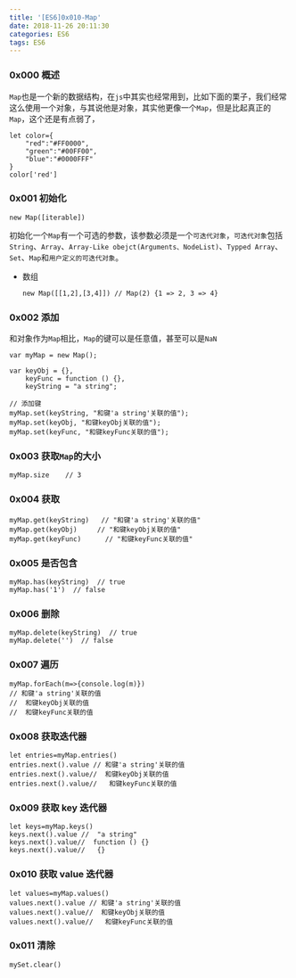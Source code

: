 ```yaml
---
title: '[ES6]0x010-Map'
date: 2018-11-26 20:11:30
categories: ES6
tags: ES6
---
```

### 0x000 概述
`Map`也是一个新的数据结构，在`js`中其实也经常用到，比如下面的栗子，我们经常这么使用一个对象，与其说他是对象，其实他更像一个`Map`，但是比起真正的`Map`，这个还是有点弱了，
```
let color={
    "red":"#FF0000",
    "green":"#00FF00",
    "blue":"#0000FFF"
}
color['red']
```
### 0x001 初始化

```
new Map([iterable])
``` 
初始化一个`Map`有一个可选的参数，该参数必须是一个`可迭代对象`，`可迭代对象`包括`String`、`Array`、`Array-Like obejct(Arguments、NodeList)`、`Typped Array`、`Set`、`Map`和`用户定义的可迭代对象`。
- 数组
    ```
    new Map([[1,2],[3,4]]) // Map(2) {1 => 2, 3 => 4}
    ```
### 0x002 添加
和对象作为`Map`相比，`Map`的键可以是任意值，甚至可以是`NaN`
```
var myMap = new Map();
 
var keyObj = {},
    keyFunc = function () {},
    keyString = "a string";
 
// 添加键
myMap.set(keyString, "和键'a string'关联的值");
myMap.set(keyObj, "和键keyObj关联的值");
myMap.set(keyFunc, "和键keyFunc关联的值");
```
### 0x003 获取`Map`的大小
```
myMap.size    // 3

```
### 0x004 获取
```
myMap.get(keyString)   // "和键'a string'关联的值"
myMap.get(keyObj)     // "和键keyObj关联的值"
myMap.get(keyFunc)      // "和键keyFunc关联的值"
```
### 0x005 是否包含
```
myMap.has(keyString)  // true
myMap.has('1')  // false
```

### 0x006 删除
```
myMap.delete(keyString)  // true
myMap.delete('')  // false
```
### 0x007 遍历
```
myMap.forEach(m=>{console.log(m)})
// 和键'a string'关联的值
//  和键keyObj关联的值
//  和键keyFunc关联的值
```

### 0x008 获取迭代器
```
let entries=myMap.entries()
entries.next().value // 和键'a string'关联的值
entries.next().value//  和键keyObj关联的值
entries.next().value//   和键keyFunc关联的值
```

### 0x009 获取 key 迭代器
```
let keys=myMap.keys()
keys.next().value //  "a string"
keys.next().value//  function () {}
keys.next().value//   {}
```
### 0x010 获取 value 迭代器
```
let values=myMap.values()
values.next().value // 和键'a string'关联的值
values.next().value//  和键keyObj关联的值
values.next().value//   和键keyFunc关联的值
```
### 0x011  清除
```
mySet.clear()
```